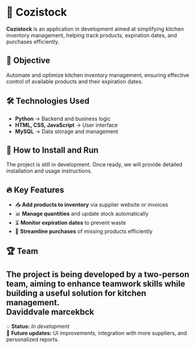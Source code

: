 # 🥦 Cozistock  

**Cozistock** is an application in development aimed at simplifying kitchen inventory management, helping track products, expiration dates, and purchases efficiently.  

## 🎯 Objective  

Automate and optimize kitchen inventory management, ensuring effective control of available products and their expiration dates.  

## 🛠️ Technologies Used  

- **Python** → Backend and business logic  
- **HTML, CSS, JavaScript** → User interface  
- **MySQL** → Data storage and management  

## 🚀 How to Install and Run  

The project is still in development. Once ready, we will provide detailed installation and usage instructions.  

## 🔥 Key Features  

- 📥 **Add products to inventory** via supplier website or invoices  
- 📊 **Manage quantities** and update stock automatically  
- ⏳ **Monitor expiration dates** to prevent waste  
- 🛒 **Streamline purchases** of missing products efficiently  

## 🏆 Team  

The project is being developed by **a two-person team**, aiming to enhance **teamwork skills** while building a useful solution for kitchen management.  
Daviddvale
marcekbck
---  

💡 **Status:** _In development_  
📢 **Future updates:** UI improvements, integration with more suppliers, and personalized reports.  
